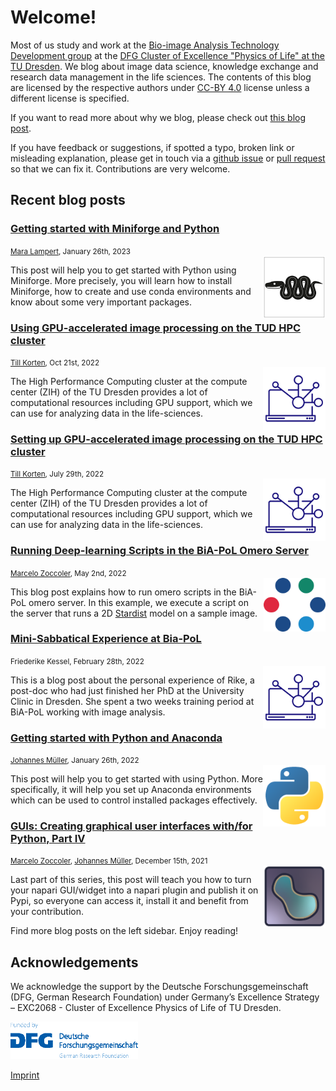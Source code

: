 # Welcome!
Most of us study and work at the [Bio-image Analysis Technology Development group](https://physics-of-life.tu-dresden.de/bia) at the [DFG Cluster of Excellence "Physics of Life" at the TU Dresden](https://physics-of-life.tu-dresden.de/).
We blog about image data science, knowledge exchange and research data management in the life sciences. The contents of this blog are licensed by the respective authors under [CC-BY 4.0](https://creativecommons.org/licenses/by/4.0/) license unless a different license is specified.

If you want to read more about why we blog, please check out [this blog post](robert_haase/why_we_blog/readme.md).

If you have feedback or suggestions, if spotted a typo, broken link or misleading explanation, please get in touch via a
[github issue](https://github.com/BiAPoL/blog/issues) or
[pull request](https://github.com/BiAPoL/blog/pulls) so that we can fix it. Contributions are very welcome.

## Recent blog posts

### [Getting started with Miniforge and Python](mara_lampert/getting_started_with_mambaforge_and_python/readme)
<small>[Mara Lampert](mara_lampert/readme), January 26th, 2023</small><br>
<img src="images/mamba_logo.png" width="100" align="right"><p>This post will help you to get started with Python using Miniforge. More precisely, you will learn how to install Miniforge, how to create and use conda environments and know about some very important packages. </p>

### [Using GPU-accelerated image processing on the TUD HPC cluster](till_korten/devbio-napari_cluster/readme)
<small>[Till Korten](till_korten/readme), Oct 21st, 2022</small><br>
<img src="images/2290861_computer_laptop_network_notebook_share_icon.png" width="100" align="right"><p>The High Performance Computing cluster at the compute center (ZIH) of the TU Dresden provides a lot of computational resources including GPU support, which we can use for analyzing data in the life-sciences.</p>

### [Setting up GPU-accelerated image processing on the TUD HPC cluster](till_korten/devbio-napari_cluster_setup/readme)
<small>[Till Korten](till_korten/readme), July 29th, 2022</small><br>
<img src="images/2290861_computer_laptop_network_notebook_share_icon.png" width="100" align="right"><p>The High Performance Computing cluster at the compute center (ZIH) of the TU Dresden provides a lot of computational resources including GPU support, which we can use for analyzing data in the life-sciences.</p>

### [Running Deep-learning Scripts in the BiA-PoL Omero Server](marcelo_zoccoler/omero_scripts/readme)
<small>[Marcelo Zoccoler](marcelo_zoccoler/readme), May 2nd, 2022</small><br>
<img src="images/ome-logomark.png" width="99" align="right"><p>This blog post explains how to run omero scripts in the BiA-PoL omero server. In this example, we execute a script on the server that runs a 2D [Stardist](https://github.com/stardist/stardist) model on a sample image.<p>


### [Mini-Sabbatical Experience at Bia-PoL](marcelo_zoccoler/mini_sabbatical_rike/Readme)
<small>Friederike Kessel, February 28th, 2022</small><br>
<img src="images/2290861_computer_laptop_network_notebook_share_icon.png" width="100" align="right"><p>This is a blog post about the personal experience of Rike, a post-doc who had just finished her PhD at the University Clinic in Dresden. She spent a two weeks training period at BiA-PoL working with image analysis.</p>


### [Getting started with Python and Anaconda](johannes_mueller/anaconda_getting_started/Readme)
<small>[Johannes Müller](johannes_mueller/Readme), January 26th, 2022</small><br>
<img src="images/python_logo.png" width="100" align="right"><p>This post will help you to get started with using Python. More specifically, it will help you set up Anaconda environments which can be used to control installed packages effectively.</p>


### [GUIs: Creating graphical user interfaces with/for Python, Part IV](marcelo_zoccoler/entry_user_interf4/Readme)
<small>[Marcelo Zoccoler](marcelo_zoccoler/readme), [Johannes Müller](/johannes_mueller/Readme), December 15th, 2021</small><br>
<img src="images/napari_logo.png"  width="100" align="right"><p>Last part of this series, this post will teach you how to turn your napari GUI/widget into a napari plugin and publish it on Pypi, so everyone can access it, install it and benefit from your contribution.</p>


Find more blog posts on the left sidebar.
Enjoy reading!

## Acknowledgements
We acknowledge the support by the Deutsche Forschungsgemeinschaft (DFG, German Research Foundation) under Germany’s Excellence Strategy – EXC2068 - Cluster of Excellence Physics of Life of TU Dresden.

<img style="height:60px" src="images/dfg_logo.png">

[Imprint](imprint.md)
